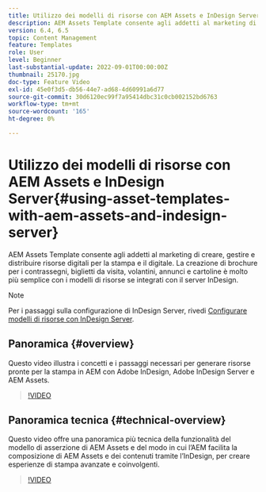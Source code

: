```yaml
---
title: Utilizzo dei modelli di risorse con AEM Assets e InDesign Server
description: AEM Assets Template consente agli addetti al marketing di creare, gestire e distribuire risorse digitali per la stampa e il digitale. La creazione di brochure per i contrassegni, biglietti da visita, volantini, annunci e cartoline è molto più semplice con i modelli di risorse se integrati con il server InDesign.
version: 6.4, 6.5
topic: Content Management
feature: Templates
role: User
level: Beginner
last-substantial-update: 2022-09-01T00:00:00Z
thumbnail: 25170.jpg
doc-type: Feature Video
exl-id: 45e0f3d5-db56-44e7-ad68-4d60991a6d77
source-git-commit: 30d6120ec99f7a95414dbc31c0cb002152bd6763
workflow-type: tm+mt
source-wordcount: '165'
ht-degree: 0%

---
```


# Utilizzo dei modelli di risorse con AEM Assets e InDesign Server{#using-asset-templates-with-aem-assets-and-indesign-server}

AEM Assets Template consente agli addetti al marketing di creare, gestire e distribuire risorse digitali per la stampa e il digitale. La creazione di brochure per i contrassegni, biglietti da visita, volantini, annunci e cartoline è molto più semplice con i modelli di risorse se integrati con il server InDesign.

>[!NOTE]
>
>Per i passaggi sulla configurazione di InDesign Server, rivedi [Configurare modelli di risorse con InDesign Server](asset-templates-technical-video-setup.md).

## Panoramica {#overview}

Questo video illustra i concetti e i passaggi necessari per generare risorse pronte per la stampa in AEM con Adobe InDesign, Adobe InDesign Server e AEM Assets.

>[!VIDEO](https://video.tv.adobe.com/v/25170?quality=12&learn=on)

## Panoramica tecnica {#technical-overview}

Questo video offre una panoramica più tecnica della funzionalità del modello di asserzione di AEM Assets e del modo in cui l’AEM facilita la composizione di AEM Assets e dei contenuti tramite l’InDesign, per creare esperienze di stampa avanzate e coinvolgenti.

>[!VIDEO](https://video.tv.adobe.com/v/17071?quality=12&learn=on)
